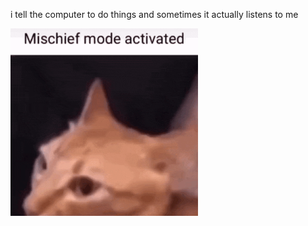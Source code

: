 i tell the computer to do things and sometimes it actually listens to me
<!--START_SECTION:update_image-->
<img src=https://raw.githubusercontent.com/sneakykestrel/sneakykestrel/main/.github/images/mischief-mode-activated.gif height="" width="300" align=left alt=kitty />
<!--END_SECTION:update_image-->


